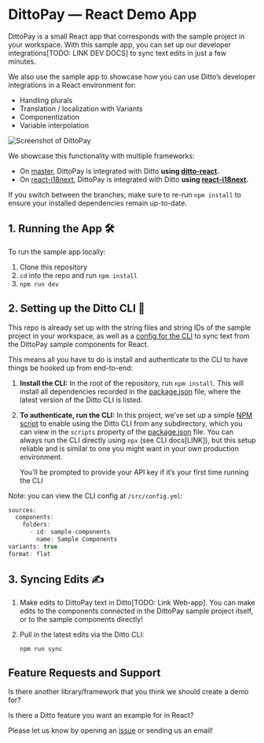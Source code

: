 # DittoPay — React Demo App

DittoPay is a small React app that corresponds with the sample project in your workspace. With this sample app, you can set up our developer integrations[TODO: LINK DEV DOCS] to sync text edits in just a few minutes.

We also use the sample app to showcase how you can use Ditto’s developer integrations in a React environment for:

- Handling plurals
- Translation / localization with Variants
- Componentization
- Variable interpolation

![Screenshot of DittoPay](https://raw.githubusercontent.com/dittowords/ditto-react-demo/4aad67af3997ffcce004b1e211d1c738c6bc3ca1/public/dittopay.png)

We showcase this functionality with multiple frameworks:

- On [master](https://github.com/dittowords/ditto-demo/tree/master), DittoPay is integrated with Ditto **using [ditto-react](https://github.com/dittowords/ditto-react).**
- On [react-i18next](https://github.com/dittowords/ditto-demo/tree/react-i18next), DittoPay is integrated with Ditto **using [react-i18next](https://react.i18next.com/).**

If you switch between the branches, make sure to re-run `npm install` to ensure your installed dependencies remain up-to-date.

## 1. Running the App 🛠

To run the sample app locally:

1. Clone this repository
2. `cd` into the repo and run `npm install`
3. `npm run dev`

## 2. Setting up the Ditto CLI 🤖

This repo is already set up with the string files and string IDs of the sample project in your workspace, as well as a [config for the CLI](https://github.com/dittowords/ditto-react-demo/blob/master/src/ditto/config.yml) to sync text from the DittoPay sample components for React.

This means all you have to do is install and authenticate to the CLI to have things be hooked up from end-to-end:

1. **Install the CLI:** In the root of the repository, run `npm install`. This will install all dependencies recorded in the [package.json](https://github.com/dittowords/ditto-react-demo/blob/master/package.json) file, where the latest version of the Ditto CLI is listed.

2. **To authenticate, run the CLI:**
   In this project, we’ve set up a simple [NPM script](https://docs.npmjs.com/cli/v10/using-npm/scripts) to enable using the Ditto CLI from any subdirectory, which you can view in the `scripts` property of the [package.json](https://github.com/dittowords/ditto-react-demo/blob/master/package.json) file. You can always run the CLI directly using `npx` (see CLI docs[LINK]), but this setup reliable and is similar to one you might want in your own production environment.

   You’ll be prompted to provide your API key if it’s your first time running the CLI

Note: you can view the CLI config at `/src/config.yml`:

```jsx
sources:
  components:
    folders:
      - id: sample-components
        name: Sample Components
variants: true
format: flat
```

## 3. Syncing Edits ✍️

1. Make edits to DittoPay text in Ditto[TODO: Link Web-app]. You can make edits to the components connected in the DittoPay sample project itself, or to the sample components directly!
2. Pull in the latest edits via the Ditto CLI:

   `npm run sync`

## Feature Requests and Support

Is there another library/framework that you think we should create a demo for?

Is there a Ditto feature you want an example for in React?

Please let us know by opening an [issue](https://github.com/dittowords/ditto-react-demo/issues) or sending us an email!
